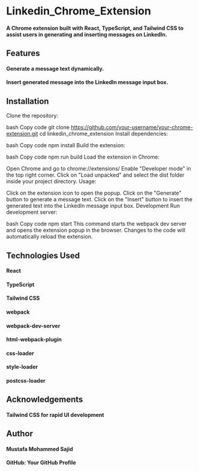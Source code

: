 # Linkedin_Chrome_Extension
#### A Chrome extension built with React, TypeScript, and Tailwind CSS to assist users in generating and inserting messages on LinkedIn.

## Features
#### Generate a message text dynamically.
#### Insert generated message into the LinkedIn message input box.

## Installation
Clone the repository:

bash
Copy code
git clone https://github.com/your-username/your-chrome-extension.git
cd linkedin_chrome_extension
Install dependencies:

bash
Copy code
npm install
Build the extension:

bash
Copy code
npm run build
Load the extension in Chrome:

Open Chrome and go to chrome://extensions/
Enable "Developer mode" in the top right corner.
Click on "Load unpacked" and select the dist folder inside your project directory.
Usage:

Click on the extension icon to open the popup.
Click on the "Generate" button to generate a message text.
Click on the "Insert" button to insert the generated text into the LinkedIn message input box.
Development
Run development server:

bash
Copy code
npm start
This command starts the webpack dev server and opens the extension popup in the browser. Changes to the code will automatically reload the extension.

## Technologies Used

#### React
#### TypeScript
#### Tailwind CSS
#### webpack
#### webpack-dev-server
#### html-webpack-plugin
#### css-loader
#### style-loader
#### postcss-loader

## Acknowledgements
#### Tailwind CSS for rapid UI development

## Author
#### Mustafa Mohammed Sajid
#### GitHub: Your GitHub Profile
